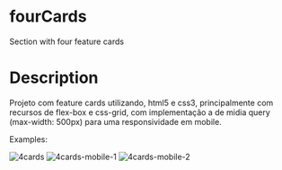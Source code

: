 # fourCards
Section with four feature cards
# Description
Projeto com feature cards utilizando, html5 e css3, principalmente com recursos de flex-box e css-grid, com implementação a
de midia query (max-width: 500px) para uma responsividade em mobile.

Examples:

![4cards](https://user-images.githubusercontent.com/66535679/209019162-c5c305b1-70fc-4ce2-b2ad-51cb4b3ccafa.png)
![4cards-mobile-1](https://user-images.githubusercontent.com/66535679/208955410-fd31bce8-6fed-4b02-9e0c-bdd14c258143.png)
![4cards-mobile-2](https://user-images.githubusercontent.com/66535679/208955425-20a9c660-30f4-490e-8496-2f7cc2575c22.png)
